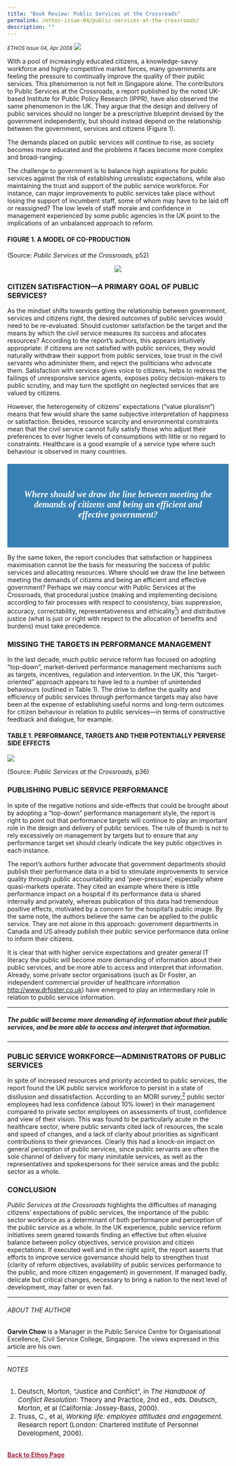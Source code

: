 ```yaml
---
title: "Book Review: Public Services at the Crossroads"
permalink: /ethos-issue-04/public-services-at-the-crossroads/
description: ""
---
```

<style>
.back a
{
	color: #9f2943;
	font-weight: bold;
}

#banner img
{
	width:100%;
}
	
.author
{
border-bottom: 1px solid black;
margin-top:40px;
padding-bottom:30px;
border-top: 1px solid black;	

}

.author p {
	font-size: 0.9em;
	line-height:24px !important;
	}	
	

.break
{
   border-top: 1px solid  black;
   border-bottom: 1px solid black;
	 padding:20px;
	margin-top:50px;
}
	
.break1
{
font-family: Georgia;
	font-size:20px;
	font-style: italic;
	font-weight: bold;
}

.boxheader {
	color: white !important;
	}	

.containerbox {
	background-color: #B7C9E2;
	border-radius: 10px;
	padding: 5%;
	margin-top: 5%;
	
	}	

li {
	font-size: 15px !important;
	
	}	
	
.notestop
{
	font-size: 15px;
	line-height:22px !important;
}	
	
.blue
{
background-color: #3981B4;
padding: 30px;
margin-top:20px;
font-family: Georgia;
font-size:20px;
font-style: italic;
text-align: center;
}
		
.blue h5
{
color: white;	
}			
	
	
</style>
	
<em><small>ETHOS Issue 04, Apr 2008</small></em>
<img src="/images/Landing_Banner_Images/banner_book%20review.jpg">	
	
	


<p>With a pool of increasingly educated citizens, a knowledge-savvy workforce and highly competitive market forces, many governments are feeling the pressure to continually improve the quality of their public services. This phenomenon is not felt in Singapore alone. The contributors to Public Services at the Crossroads, a report published by the noted UK-based Institute for Public Policy Research (IPPR), have also observed the same phenomenon in the UK. They argue that the design and delivery of public services should no longer be a prescriptive blueprint devised by the government independently, but should instead depend on the relationship between the government, services and citizens (Figure 1).</p>

<p>The demands placed on public services will continue to rise, as society becomes more educated and the problems it faces become more complex and broad-ranging. </p>

<p>The challenge to government is to balance high aspirations for public services against the risk of establishing unrealistic expectations, while also maintaining the trust and support of the public service workforce. For instance, can major improvements to public services take place without losing the support of incumbent staff, some of whom may have to be laid off or reassigned? The low levels of staff morale and confidence in management experienced by some public agencies in the UK point to the implications of an unbalanced approach to reform.</p>

<h4>FIGURE 1. A MODEL OF CO-PRODUCTION</h4>

<p>(Source: <em>Public Services at the Crossroads,</em> p52)</p>

<p style="text-align: center;"><img src="/images/Ethos_Images/Ethos_Issue_04/Fig1Model.jpg"></p>

<h3>CITIZEN SATISFACTION—A PRIMARY GOAL OF PUBLIC SERVICES?</h3>

<p>As the mindset shifts towards getting the relationship between government, services and citizens right, the desired outcomes of public services would need to be re-evaluated. Should customer satisfaction be the target and the means by which the civil service measures its success and allocates resources? According to the report’s authors, this appears intuitively appropriate: if citizens are not satisfied with public services, they would naturally withdraw their support from public services, lose trust in the civil servants who administer them, and reject the politicians who advocate them. Satisfaction with services gives voice to citizens, helps to redress the failings of unresponsive service agents, exposes policy decision-makers to public scrutiny, and may turn the spotlight on neglected services that are valued by citizens. </p>

<p>However, the heterogeneity of citizens’ expectations (“value pluralism”) means that few would share the same subjective interpretation of happiness or satisfaction. Besides, resource scarcity and environmental constraints mean that the civil service cannot fully satisfy those who adjust their preferences to ever higher levels of consumptions with little or no regard to constraints. Healthcare is a good example of a service type where such behaviour is observed in many countries. </p>


<div class="blue">
<h5><em>
Where should we draw the
line between meeting the
demands of citizens and being
an efficient and effective
government?
</em></h5>
</div>


<p>By the same token, the report concludes that satisfaction or happiness maximisation cannot be the basis for measuring the success of public services and allocating resources. Where should we draw the line between meeting the demands of citizens and being an efficient and effective government? Perhaps we may concur with Public Services at the Crossroads, that procedural justice (making and implementing decisions according to fair processes with respect to consistency, bias suppression, accuracy, correctability, representativeness and ethicality<a href="#notes"><sup>1</sup></a>) and distributive justice (what is just or right with respect to the allocation of benefits and burdens) must take precedence.</p>

<h3>MISSING THE TARGETS IN PERFORMANCE MANAGEMENT</h3>

<p>In the last decade, much public service reform has focused on adopting “top-down”, market-derived performance management mechanisms such as targets, incentives, regulation and intervention. In the UK, this “target-oriented” approach appears to have led to a number of unintended behaviours (outlined in Table 1). The drive to define the quality and efficiency of public services through performance targets may also have been at the expense of establishing useful norms and long-term outcomes for citizen behaviour in relation to public services—in terms of constructive feedback and dialogue, for example.</p>

<h4>TABLE 1. PERFORMANCE, TARGETS AND THEIR POTENTIALLY PERVERSE SIDE EFFECTS</h4>

<img src="/images/Ethos_Images/Ethos_Issue_04/table1.jpg">

<p>(Source: <em>Public Services at the Crossroads,</em> p36)</p>





<h3>PUBLISHING PUBLIC SERVICE PERFORMANCE</h3>

<p>In spite of the negative notions and side-effects that could be brought about by adopting a “top-down” performance management style, the report is right to point out that performance targets will continue to play an important role in the design and delivery of public services. The rule of thumb is not to rely excessively on management by targets but to ensure that any performance target set should clearly indicate the key public objectives in each instance. </p>

<p>The report’s authors further advocate that government departments should publish their performance data in a bid to stimulate improvements to service quality through public accountability and ‘peer-pressure’, especially where quasi-markets operate. They cited an example where there is little performance impact on a hospital if its performance data is shared internally and privately, whereas publication of this data had tremendous positive effects, motivated by a concern for the hospital’s public image. By the same note, the authors believe the same can be applied to the public service. They are not alone in this approach: government departments in Canada and US already publish their public service performance data online to inform their citizens. </p>

<p>It is clear that with higher service expectations and greater general IT literacy the public will become more demanding of information about their public services, and be more able to access and interpret that information. Already, some private sector organisations (such as Dr Foster, an independent commercial provider of healthcare information <a href="http://www.drfoster.co.uk/">http://www.drfoster.co.uk</a>) have emerged to play an intermediary role in relation to public service information.</p>

<hr>

<h5><em>
The public will become more
demanding of information
about their public services, and
be more able to access and
interpret that information.
</em></h5>

<hr>

<h3>PUBLIC SERVICE WORKFORCE—ADMINISTRATORS OF PUBLIC SERVICES</h3>

<p>In spite of increased resources and priority accorded to public services, the report found the UK public service workforce to persist in a state of disillusion and dissatisfaction. According to an MORI survey,<a href="#notes"><sup>2</sup></a> public sector employees had less confidence (about 10% lower) in their management compared to private sector employees on assessments of trust, confidence and view of their vision. This was found to be particularly acute in the healthcare sector, where public servants cited lack of resources, the scale and speed of changes, and a lack of clarity about priorities as significant contributions to their grievances. Clearly this had a knock-on impact on general perception of public services, since public servants are often the sole channel of delivery for many inimitable services, as well as the representatives and spokespersons for their service areas and the public sector as a whole.</p>

<h3>CONCLUSION</h3>

<p><em>Public Services at the Crossroads</em> highlights the difficulties of managing citizens’ expectations of public services, the importance of the public sector workforce as a determinant of both performance and perception of the public service as a whole. In the UK experience, public service reform initiatives seem geared towards finding an effective but often elusive balance between policy objectives, service provision and citizen expectations. If executed well and in the right spirit, the report asserts that efforts to improve service governance should help to strengthen trust (clarity of reform objectives, availability of public services performance to the public, and more citizen engagement) in government. If managed badly, delicate but critical changes, necessary to bring a nation to the next level of development, may falter or even fail.</p>

<hr>

<h6>ABOUT THE AUTHOR</h6>

<p class="small-text"><strong>Garvin Chow</strong> is a Manager in the Public Service Centre for Organisational Excellence, Civil Service College, Singapore. The views expressed in this article are his own.</p>

<hr>

<h6><a name="notes"></a>NOTES</h6>

<ol>
<li class="small-text">Deutsch, Morton, “Justice and Conflict”, in <em>The Handbook of Conflict Resolution:</em> Theory and Practice, 2nd ed., eds. Deutsch, Morton, et al (California: Jossey-Bass, 2000).</li>
<li class="small-text">Truss, C., et al, <em>Working life: employee attitudes and engagement.</em> Research report (London: Chartered Institute of Personnel Development, 2006).</li>
</ol>

<br>


	
	
	
	
	
	
	
	
	
<div class="back">
<a href="/ethos/">Back to Ethos Page</a>	
</div>